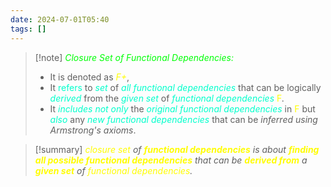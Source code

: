 ```yaml
---
date: 2024-07-01T05:40
tags: []
---
```


>[!note] *<span style="color:#01ff07">Closure Set of Functional Dependencies:</span>*
>- It is denoted as *<span style="color:#fffd01">F+</span>*,
>- It <span style="color:#00ffcc">refers</span> to *<span style="color:#00ffcc">set</span>* of *<span style="color:#00ffcc">all functional dependencies</span>* that can be logically *<span style="color:#00ffcc">derived</span>* from the *<span style="color:#00ffcc">given set</span>* of *<span style="color:#00ffcc">functional dependencies</span>* <span style="color:#fffd01">F</span>.
>- It *<span style="color:#00ffcc">includes not only</span>* the *<span style="color:#00ffcc">original functional dependencies</span>* in <span style="color:#fffd01">F</span> but *<span style="color:#00ffcc">also</span>* any *<span style="color:#00ffcc">new functional dependencies</span>* that can be *inferred using Armstrong's axioms*.

>[!summary] 
>*<span style="color:#fffd01">closure set</span> of **<span style="color:#fffd01">functional dependencies</span>** is about **<span style="color:#fffd01">finding all possible functional dependencies</span>** that can be **<span style="color:#fffd01">derived from</span>** a **<span style="color:#fffd01">given set</span>** of <span style="color:#fffd01">functional dependencies</span>.*